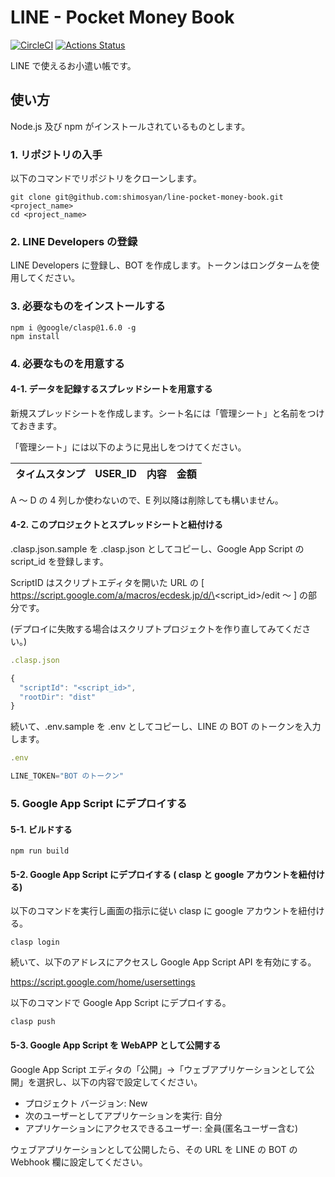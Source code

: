 # LINE - Pocket Money Book

[![CircleCI](https://circleci.com/gh/shimosyan/line-pocket-money-book/tree/master.svg?style=svg)](https://circleci.com/gh/shimosyan/line-pocket-money-book/tree/master)
[![Actions Status](https://github.com/shimosyan/line-pocket-money-book/workflows/Create%20Security%20Fix%20Pull%20Request/badge.svg)](https://github.com/shimosyan/line-pocket-money-book/actions)

LINE で使えるお小遣い帳です。

## 使い方

Node.js 及び npm がインストールされているものとします。

### 1. リポジトリの入手

以下のコマンドでリポジトリをクローンします。

```shell
git clone git@github.com:shimosyan/line-pocket-money-book.git <project_name>
cd <project_name>
```

### 2. LINE Developers の登録

LINE Developers に登録し、BOT を作成します。トークンはロングタームを使用してください。

### 3. 必要なものをインストールする

```shell
npm i @google/clasp@1.6.0 -g
npm install
```

### 4. 必要なものを用意する

#### 4-1. データを記録するスプレッドシートを用意する

新規スプレッドシートを作成します。シート名には「管理シート」と名前をつけておきます。

「管理シート」には以下のように見出しをつけてください。

| タイムスタンプ | USER_ID | 内容 | 金額 |
| -------------- | ------- | ---- | ---- |


A ～ D の 4 列しか使わないので、E 列以降は削除しても構いません。

#### 4-2. このプロジェクトとスプレッドシートと紐付ける

.clasp.json.sample を .clasp.json としてコピーし、Google App Script の script_id を登録します。

ScriptID はスクリプトエディタを開いた URL の [ https://script.google.com/a/macros/ecdesk.jp/d/\<script_id\>/edit ～ ] の部分です。

(デプロイに失敗する場合はスクリプトプロジェクトを作り直してみてください。)

```javascript
.clasp.json

{
  "scriptId": "<script_id>",
  "rootDir": "dist"
}
```

続いて、.env.sample を .env としてコピーし、LINE の BOT のトークンを入力します。

```javascript
.env

LINE_TOKEN="BOT のトークン"
```

### 5. Google App Script にデプロイする

#### 5-1. ビルドする

```shell
npm run build
```

#### 5-2. Google App Script にデプロイする ( clasp と google アカウントを紐付ける)

以下のコマンドを実行し画面の指示に従い clasp に google アカウントを紐付ける。

```shell
clasp login
```

続いて、以下のアドレスにアクセスし Google App Script API を有効にする。

https://script.google.com/home/usersettings

以下のコマンドで Google App Script にデプロイする。

```shell
clasp push
```

#### 5-3. Google App Script を WebAPP として公開する

Google App Script エディタの「公開」→「ウェブアプリケーションとして公開」を選択し、以下の内容で設定してください。

- プロジェクト バージョン: New
- 次のユーザーとしてアプリケーションを実行: 自分
- アプリケーションにアクセスできるユーザー: 全員(匿名ユーザー含む)

ウェブアプリケーションとして公開したら、その URL を LINE の BOT の Webhook 欄に設定してください。
